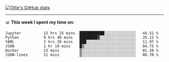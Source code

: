 <!--
**icedpanda/icedpanda** is a ✨ _special_ ✨ repository because its `README.md` (this file) appears on your GitHub profile.

Here are some ideas to get you started:

- 🔭 I’m currently working on ...
- 🌱 I’m currently learning ...
- 👯 I’m looking to collaborate on ...
- 🤔 I’m looking for help with ...
- 💬 Ask me about ...
- 📫 How to reach me: ...
- 😄 Pronouns: ...
- ⚡ Fun fact: ...
-->
[![Ollie's GitHub stats](https://github-readme-stats-icedpanda.vercel.app/api?username=icedpanda&count_private=true&show_icons=true)](https://github.com/icedpanda)

---
📊 **This week I spent my time on:**
<!--START_SECTION:waka-->

```text
Jupyter          12 hrs 25 mins  ███████████░░░░░░░░░░░░░░   44.51 %
Python           9 hrs 48 mins   ████████▓░░░░░░░░░░░░░░░░   35.12 %
YAML             3 hrs 20 mins   ███░░░░░░░░░░░░░░░░░░░░░░   11.97 %
JSON             1 hr 19 mins    █▒░░░░░░░░░░░░░░░░░░░░░░░   04.75 %
Docker           23 mins         ▒░░░░░░░░░░░░░░░░░░░░░░░░   01.38 %
JSON-lines       11 mins         ▒░░░░░░░░░░░░░░░░░░░░░░░░   00.70 %
```

<!--END_SECTION:waka-->
